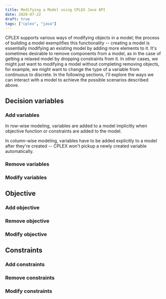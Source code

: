 ```yaml
---
title: Modifying a Model using CPLEX Java API
date: 2020-07-22
draft: true
tags: ["cplex", "java"]
---
```


CPLEX supports various ways of modifying objects in a model;
the process of building a model exemplifies this functionality -- creating a model is essentially modifying an existing model by adding more elements to it.
It's sometimes desirable to remove components from a model, as in the case of getting a relaxed model by dropping constraints from it.
In other cases, we might just want to modifying a model without completing removing objects, for example, we might want to change the type of a variable from continuous to discrete.
In the following sections, I'll explore the ways we can interact with a model to achieve the possible scenarios described above.

## Decision variables

### Add variables

In row-wise modeling, variables are added to a model implicitly when objective function or constraints are added to the model.

In column-wise modeling, variables have to be added explicitly to a model after they're created -- CPLEX won't pickup a newly created variable automatically.

### Remove variables

### Modify variables

## Objective

### Add objective

### Remove objective

### Modify objective

## Constraints

### Add constraints

### Remove constraints

### Modify constraints
